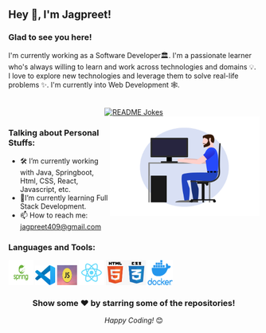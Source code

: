 ## Hey 👋, I'm Jagpreet!

### Glad to see you here!

I'm currently working as a Software Developer🏛. I'm a passionate learner who's always willing to learn and work across technologies and domains 💡. I love to explore new technologies and leverage them to solve real-life problems ✨. I'm currently into Web Development 🕸️.

<div align="center">

</br>
<a href="https://readme-jokes.vercel.app"><img align="center" src="https://readme-jokes.vercel.app/api?bgColor=%23073b4c&textColor=%2306d6a0&aColor=%2306d6a0&borderColor=%2306d6a0" alt="README Jokes"></a>

</div>

<img align="right" height="200" width="300" alt="" src="devguy3.gif" />

### Talking about Personal Stuffs:

- 🛠 I’m currently working with Java, Springboot, Html, CSS, React, <br /> Javascript, etc.
- 🚀I’m currently learning Full Stack Development.
- 📫 How to reach me: jagpreet409@gmail.com

### Languages and Tools:

<code><img height="50" width="50" src="spring-boot-logo-png-4-transparent.png" alt="spring"></code>
<code><img height="40" width="40" src="Visual_Studio_Code_1.35_icon.png" alt="react"></code>
<code><img height="40" width="40" src="javascript-php-developers.png" alt="javascript"></code>
<code><img height="50" width="50" src="https://raw.githubusercontent.com/github/explore/80688e429a7d4ef2fca1e82350fe8e3517d3494d/topics/react/react.png" alt="react"></code>
<code><img height="50" width="80" src="23-237369_html5-and-css3-transparent-background-html-logo-hd.png" alt="react"></code>
<code><img height="50" width="50" src="vertical-logo-monochromatic.png" alt="react"></code>

<div align="center">

### Show some ❤️ by starring some of the repositories!

<i>Happy Coding!</i> 😊

</div>
